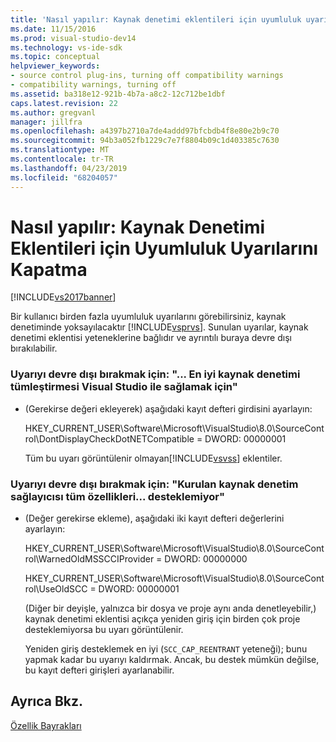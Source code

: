 ```yaml
---
title: 'Nasıl yapılır: Kaynak denetimi eklentileri için uyumluluk uyarılarını kapatma | Microsoft Docs'
ms.date: 11/15/2016
ms.prod: visual-studio-dev14
ms.technology: vs-ide-sdk
ms.topic: conceptual
helpviewer_keywords:
- source control plug-ins, turning off compatibility warnings
- compatibility warnings, turning off
ms.assetid: ba318e12-921b-4b7a-a8c2-12c712be1dbf
caps.latest.revision: 22
ms.author: gregvanl
manager: jillfra
ms.openlocfilehash: a4397b2710a7de4addd97bfcbdb4f8e80e2b9c70
ms.sourcegitcommit: 94b3a052fb1229c7e7f8804b09c1d403385c7630
ms.translationtype: MT
ms.contentlocale: tr-TR
ms.lasthandoff: 04/23/2019
ms.locfileid: "68204057"
---
```

# <a name="how-to-turn-off-compatibility-warnings-for-source-control-plug-ins"></a>Nasıl yapılır: Kaynak Denetimi Eklentileri için Uyumluluk Uyarılarını Kapatma
[!INCLUDE[vs2017banner](../includes/vs2017banner.md)]

Bir kullanıcı birden fazla uyumluluk uyarılarını görebilirsiniz, kaynak denetiminde yoksayılacaktır [!INCLUDE[vsprvs](../includes/vsprvs-md.md)]. Sunulan uyarılar, kaynak denetimi eklentisi yeteneklerine bağlıdır ve ayrıntılı buraya devre dışı bırakılabilir.  
  
### <a name="to-disable-the-warning-to-ensure-optimal-source-control-integration-with-visual-studio"></a>Uyarıyı devre dışı bırakmak için: "... En iyi kaynak denetimi tümleştirmesi Visual Studio ile sağlamak için"  
  
- (Gerekirse değeri ekleyerek) aşağıdaki kayıt defteri girdisini ayarlayın:  
  
     HKEY_CURRENT_USER\Software\Microsoft\VisualStudio\8.0\SourceControl\DontDisplayCheckDotNETCompatible = DWORD: 00000001  
  
     Tüm bu uyarı görüntülenir olmayan[!INCLUDE[vsvss](../includes/vsvss-md.md)] eklentiler.  
  
### <a name="to-disable-the-warning-the-installed-source-control-provider-does-not-support-all-the-capabilities"></a>Uyarıyı devre dışı bırakmak için: "Kurulan kaynak denetim sağlayıcısı tüm özellikleri... desteklemiyor"  
  
- (Değer gerekirse ekleme), aşağıdaki iki kayıt defteri değerlerini ayarlayın:  
  
     HKEY_CURRENT_USER\Software\Microsoft\VisualStudio\8.0\SourceControl\WarnedOldMSSCCIProvider = DWORD: 00000000  
  
     HKEY_CURRENT_USER\Software\Microsoft\VisualStudio\8.0\SourceControl\UseOldSCC = DWORD: 00000001  
  
     (Diğer bir deyişle, yalnızca bir dosya ve proje aynı anda denetleyebilir,) kaynak denetimi eklentisi açıkça yeniden giriş için birden çok proje desteklemiyorsa bu uyarı görüntülenir.  
  
     Yeniden giriş desteklemek en iyi (`SCC_CAP_REENTRANT` yeteneği); bunu yapmak kadar bu uyarıyı kaldırmak. Ancak, bu destek mümkün değilse, bu kayıt defteri girişleri ayarlanabilir.  
  
## <a name="see-also"></a>Ayrıca Bkz.  
 [Özellik Bayrakları](../extensibility/capability-flags.md)
